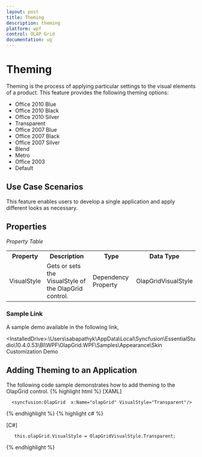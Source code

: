 ```yaml
---
layout: post
title: Theming
description: theming
platform: wpf
control: OLAP Grid
documentation: ug
---
```


# Theming

Theming is the process of applying particular settings to the visual elements of a product. This feature provides the following theming options:

* Office 2010 Blue
* Office 2010 Black
* Office 2010 Silver
* Transparent
* Office 2007 Blue
* Office 2007 Black
* Office 2007 Silver
* Blend
* Metro
* Office 2003
* Default

## Use Case Scenarios

This feature enables users to develop a single application and apply different looks as necessary. 

## Properties

_Property Table_

<table>
<tr>
<th>
Property </th><th>
Description </th><th>
Type </th><th>
Data Type </th></tr>
<tr>
<td>
VisualStyle </td><td>
Gets or sets the VisualStyle of the OlapGrid control.</td><td>
Dependency Property</td><td>
OlapGridVisualStyle</td></tr>
</table>


### Sample Link

A sample demo available in the following link,

&lt;InstalledDrive&gt;:\Users\sabapathyk\AppData\Local\Syncfusion\EssentialStudio\10.4.0.53\BI\WPF\OlapGrid.WPF\Samples\Appearance\Skin Customization Demo


## Adding Theming to an Application 

The following code sample demonstrates how to add theming to the OlapGrid control.
{% highlight html %}
[XAML]



      <syncfusion:OlapGrid  x:Name="olapGrid" VisualStyle="Transparent"/>



{% endhighlight  %}
{% highlight c# %}



[C#]



       this.olapGrid.VisualStyle = OlapGridVisualStyle.Transparent;

{% endhighlight %}



